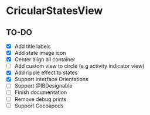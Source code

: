 # CricularStatesView

## TO-DO
- [x] Add title labels
- [x] Add state image icon
- [x] Center align all container
- [ ] Add custom view to circle (e.g activity indicator view)
- [x] Add ripple effect to states
- [x] Support Interface Orientations
- [ ] Support @IBDesignable
- [ ] Finish documentation
- [ ] Remove debug prints
- [ ] Support Cocoapods
